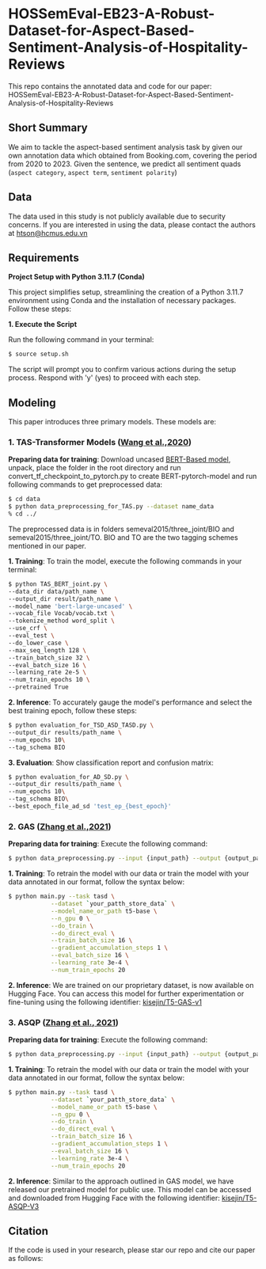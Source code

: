 # HOSSemEval-EB23-A-Robust-Dataset-for-Aspect-Based-Sentiment-Analysis-of-Hospitality-Reviews

This repo contains the annotated data and code for our paper: HOSSemEval-EB23-A-Robust-Dataset-for-Aspect-Based-Sentiment-Analysis-of-Hospitality-Reviews

## Short Summary
We aim to tackle the aspect-based sentiment analysis task by given our own annotation data which obtained from Booking.com, covering the period from 2020 to 2023. Given the sentence, we predict all sentiment quads (`aspect category`, `aspect term`, `sentiment polarity`)

## Data 
The data used in this study is not publicly available due to security concerns. If you are interested in using the data, please contact the authors at htson@hcmus.edu.vn

## Requirements
**Project Setup with Python 3.11.7 (Conda)**

This project simplifies setup, streamlining the creation of a Python 3.11.7 environment using Conda and the installation of necessary packages.  Follow these steps:

**1. Execute the Script**

Run the following command in your terminal: 
```bash
$ source setup.sh
```

The script will prompt you to confirm various actions during the setup process. Respond with 'y' (yes) to proceed with each step.

## Modeling
This paper introduces three primary models. These models are: 

### 1. TAS-Transformer Models ([Wang et al.,2020](https://knowledge-representation.org/j.z.pan/pub/WYDL+2020.pdf))

**Preparing data for training**:
Download uncased [BERT-Based model](https://github.com/google-research/bert), unpack, place the folder in the root directory and run convert_tf_checkpoint_to_pytorch.py to create BERT-pytorch-model and run following commands to get preprocessed data:

```bash
$ cd data
$ python data_preprocessing_for_TAS.py --dataset name_data
% cd ../
```

The preprocessed data is in folders semeval2015/three_joint/BIO and semeval2015/three_joint/TO. BIO and TO are the two tagging schemes mentioned in our paper.

**1. Training**:
To train the model, execute the following commands in your terminal:

```bash
$ python TAS_BERT_joint.py \
--data_dir data/path_name \
--output_dir result/path_name \
--model_name 'bert-large-uncased' \
--vocab_file Vocab/vocab.txt \
--tokenize_method word_split \
--use_crf \
--eval_test \
--do_lower_case \
--max_seq_length 128 \
--train_batch_size 32 \
--eval_batch_size 16 \
--learning_rate 2e-5 \
--num_train_epochs 10 \
--pretrained True
```

**2. Inference**: 
To accurately gauge the model's performance and select the best training epoch, follow these steps:

```bash
$ python evaluation_for_TSD_ASD_TASD.py \
--output_dir results/path_name \
--num_epochs 10\
--tag_schema BIO
```

**3. Evaluation**: Show classification report and confusion matrix:

```bash
$ python evaluation_for_AD_SD.py \
--output_dir results/path_name \
--num_epochs 10\
--tag_schema BIO\
--best_epoch_file_ad_sd 'test_ep_{best_epoch}'
```

### 2. GAS ([Zhang et al.,2021](https://aclanthology.org/2021.acl-short.64.pdf))

**Preparing data for training**:
Execute the following command:

```bash
$ python data_preprocessing.py --input {input_path} --output {output_path}
```

**1. Training**:
To retrain the model with our data or train the model with your data annotated in our format, follow the syntax below:

```bash
$ python main.py --task tasd \
            --dataset `your_patth_store_data` \
            --model_name_or_path t5-base \
            --n_gpu 0 \
            --do_train \
            --do_direct_eval \
            --train_batch_size 16 \
            --gradient_accumulation_steps 1 \
            --eval_batch_size 16 \
            --learning_rate 3e-4 \
            --num_train_epochs 20
```

**2. Inference**:
We are trained on our proprietary dataset, is now available on Hugging Face. You can access this model for further experimentation or fine-tuning using the following identifier: [kisejin/T5-GAS-v1](https://huggingface.co/kisejin/T5-GAS-v1)

### 3. ASQP  ([Zhang et al., 2021](https://arxiv.org/pdf/2110.00796.pdf))

**Preparing data for training**:
Execute the following command:

```bash
$ python data_preprocessing.py --input {input_path} --output {output_path}
```

**1. Training**:
To retrain the model with our data or train the model with your data annotated in our format, follow the syntax below:

```bash
$ python main.py --task tasd \
            --dataset `your_patth_store_data` \
            --model_name_or_path t5-base \
            --n_gpu 0 \
            --do_train \
            --do_direct_eval \
            --train_batch_size 16 \
            --gradient_accumulation_steps 1 \
            --eval_batch_size 16 \
            --learning_rate 3e-4 \
            --num_train_epochs 20
```

**2. Inference**:
Similar to the approach outlined in GAS model, we have released our pretrained model for  public use. This model can be accessed and downloaded from Hugging Face with the following identifier: [kisejin/T5-ASQP-V3](https://huggingface.co/kisejin/T5-ASQP-V3)


## Citation
If the code is used in your research, please star our repo and cite our paper as follows:
```
```
